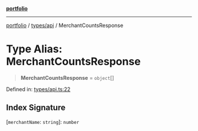 [**portfolio**](../../../README.md)

***

[portfolio](../../../modules.md) / [types/api](../README.md) / MerchantCountsResponse

# Type Alias: MerchantCountsResponse

> **MerchantCountsResponse** = `object`[]

Defined in: [types/api.ts:22](https://github.com/tnorlund/Portfolio/blob/035b11ab543a17ec78b83c4fcc284e0d2a2292d2/portfolio/types/api.ts#L22)

## Index Signature

\[`merchantName`: `string`\]: `number`
